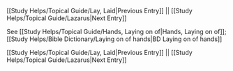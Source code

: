 [[Study Helps/Topical Guide/Lay, Laid|Previous Entry]]  ||  [[Study Helps/Topical Guide/Lazarus|Next Entry]]

 See [[Study Helps/Topical Guide/Hands, Laying on of|Hands, Laying on of]]; [[Study Helps/Bible Dictionary/Laying on of hands|BD Laying on of hands]]

[[Study Helps/Topical Guide/Lay, Laid|Previous Entry]]  ||  [[Study Helps/Topical Guide/Lazarus|Next Entry]]